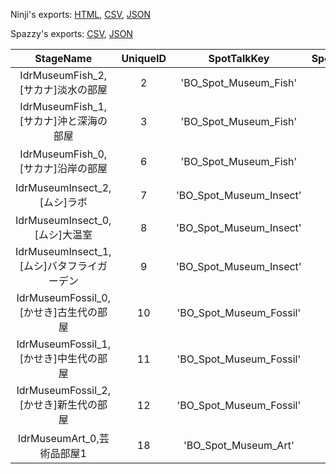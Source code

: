 Ninji's exports: [HTML](https://wuffs.org/acnh/bcsv_140/html/MuseumNPCSpotTalk.html), [CSV](https://wuffs.org/acnh/bcsv_140/csv/MuseumNPCSpotTalk.csv), [JSON](https://wuffs.org/acnh/bcsv_140/json/MuseumNPCSpotTalk.json)

Spazzy's exports: [CSV](https://github.com/McSpazzy/acnh-csv/blob/master/MuseumNPCSpotTalk.csv), [JSON](https://github.com/McSpazzy/acnh-json/blob/master/MuseumNPCSpotTalk.json)

| StageName | UniqueID | SpotTalkKey | SpotTalkLabelKey | SpotTalkName |
|:--:|:--:|:--:|:--:|:--:|
| IdrMuseumFish_2,[サカナ]淡水の部屋 | 2 | 'BO_Spot_Museum_Fish' | '001' | '川魚の部屋' | 
| IdrMuseumFish_1,[サカナ]沖と深海の部屋 | 3 | 'BO_Spot_Museum_Fish' | '003' | '海魚の部屋（沖～深海）' | 
| IdrMuseumFish_0,[サカナ]沿岸の部屋 | 6 | 'BO_Spot_Museum_Fish' | '002' | '海魚の部屋（沿岸）' | 
| IdrMuseumInsect_2,[ムシ]ラボ | 7 | 'BO_Spot_Museum_Insect' | '001' | '地面の虫の部屋' | 
| IdrMuseumInsect_0,[ムシ]大温室 | 8 | 'BO_Spot_Museum_Insect' | '002' | '大温室' | 
| IdrMuseumInsect_1,[ムシ]バタフライガーデン | 9 | 'BO_Spot_Museum_Insect' | '003' | 'バタフライガーデン' | 
| IdrMuseumFossil_0,[かせき]古生代の部屋 | 10 | 'BO_Spot_Museum_Fossil' | '001' | '古生代の部屋' | 
| IdrMuseumFossil_1,[かせき]中生代の部屋 | 11 | 'BO_Spot_Museum_Fossil' | '002' | '中生代の部屋' | 
| IdrMuseumFossil_2,[かせき]新生代の部屋 | 12 | 'BO_Spot_Museum_Fossil' | '003' | '新世代の部屋' | 
| IdrMuseumArt_0,芸術品部屋1 | 18 | 'BO_Spot_Museum_Art' | '001' | '芸術部屋' | 
